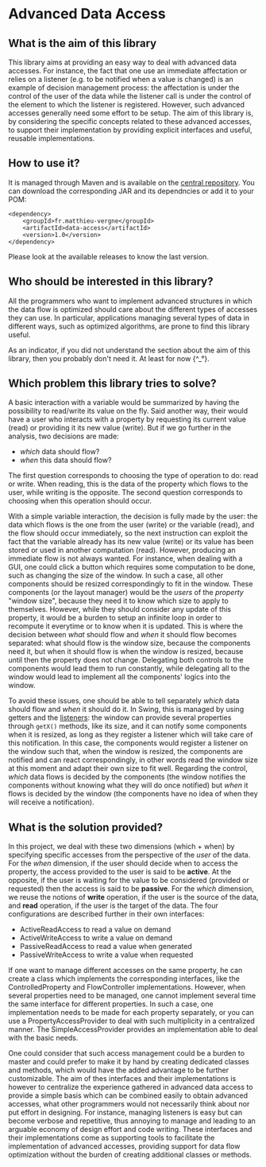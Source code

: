 # Advanced Data Access

## What is the aim of this library

This library aims at providing an easy way to deal with advanced data accesses. For instance, the fact that one use an immediate affectation or relies on a listener (e.g. to be notified when a value is changed) is an example of decision management process: the affectation is under the control of the user of the data while the listener call is under the control of the element to which the listener is registered. However, such advanced accesses generally need some effort to be setup. The aim of this library is, by considering the specific concepts related to these advanced accesses, to support their implementation by providing explicit interfaces and useful, reusable implementations.

## How to use it?

It is managed through Maven and is available on the [central repository](http://search.maven.org/). You can download the corresponding JAR and its dependncies or add it to your POM:
```
<dependency>
	<groupId>fr.matthieu-vergne</groupId>
	<artifactId>data-access</artifactId>
	<version>1.0</version>
</dependency>
```
Please look at the available releases to know the last version.

## Who should be interested in this library?

All the programmers who want to implement advanced structures in which the data flow is optimized should care about the different types of accesses they can use. In particular, applications managing several types of data in different ways, such as optimized algorithms, are prone to find this library useful.

As an indicator, if you did not understand the section about the aim of this library, then you probably don't need it. At least for now {^_°}.

## Which problem this library tries to solve?

A basic interaction with a variable would be summarized by having the possibility to read/write its value on the fly. Said another way, their would have a user who interacts with a property by requesting its current value (read) or providing it its new value (write). But if we go further in the analysis, two decisions are made:

- *which* data should flow?
- *when* this data should flow?

The first question corresponds to choosing the type of operation to do: read or write. When reading, this is the data of the property which flows to the user, while writing is the opposite. The second question corresponds to choosing when this operation should occur.

With a simple variable interaction, the decision is fully made by the user: the data which flows is the one from the user (write) or the variable (read), and the flow should occur immediately, so the next instruction can exploit the fact that the variable already has its new value (write) or its value has been stored or used in another computation (read). However, producing an immediate flow is not always wanted. For instance, when dealing with a GUI, one could click a button which requires some computation to be done, such as changing the size of the window. In such a case, all other components should be resized correspondingly to fit in the window. These components (or the layout manager) would be the *users* of the *property* "window size", because they need it to know which size to apply to themselves. However, while they should consider any update of this property, it would be a burden to setup an infinite loop in order to recompute it everytime or to know when it is updated. This is where the decision between *what* should flow and *when* it should flow becomes separated: what should flow is the window size, because the components need it, but when it should flow is when the window is resized, because until then the property does not change. Delegating both controls to the components would lead them to run constantly, while delegating all to the window would lead to implement all the components' logics into the window.

To avoid these issues, one should be able to tell separately *which* data should flow and *when* it should do it. In Swing, this is managed by using getters and the [listeners](http://en.wikipedia.org/wiki/Observer_pattern): the window can provide several properties through `getX()` methods, like its size, and it can notify some components when it is resized, as long as they register a listener which will take care of this notification. In this case, the components would register a listener on the window such that, when the window is resized, the components are notified and can react correspondingly, in other words read the window size at this moment and adapt their own size to fit well. Regarding the control, *which* data flows is decided by the components (the window notifies the components without knowing what they will do once notified) but *when* it flows is decided by the window (the components have no idea of when they will receive a notification).

## What is the solution provided?

In this project, we deal with these two dimensions (which + when) by specifying specific accesses from the perspective of the *user* of the data. For the *when* dimension, if the user should decide when to access the property, the access provided to the user is said to be **active**. At the opposite, if the user is waiting for the value to be considered (provided or requested) then the access is said to be **passive**. For the *which* dimension, we reuse the notions of **write** operation, if the user is the source of the data, and **read** operation, if the user is the target of the data. The four configurations are described further in their own interfaces:

- ActiveReadAccess to read a value on demand
- ActiveWriteAccess to write a value on demand
- PassiveReadAccess to read a value when generated
- PassiveWriteAccess to write a value when requested

If one want to manage different accesses on the same property, he can create a class which implements the corresponding interfaces, like the ControlledProperty and FlowController implementations. However, when several properties need to be managed, one cannot implement several time the same interface for different properties. In such a case, one implementation needs to be made for each property separately, or you can use a PropertyAccessProvider to deal with such multiplicity in a centralized manner. The SimpleAccessProvider provides an implementation able to deal with the basic needs.

One could consider that such access management could be a burden to master and could prefer to make it by hand by creating dedicated classes and methods, which would have the added advantage to be further customizable. The aim of thes interfaces and their implementations is however to centralize the experience gathered in advanced data access to provide a simple basis which can be combined easily to obtain advanced accesses, what other programmers would not necessarily think about nor put effort in designing. For instance, managing listeners is easy but can become verbose and repetitive, thus annoying to manage and leading to an arguable economy of design effort and code writing. These interfaces and their implementations come as supporting tools to facilitate the implementation of advanced accesses, providing support for data flow optimization without the burden of creating additional classes or methods.